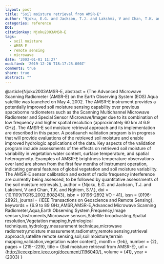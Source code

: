 ```yaml
---
layout: post
title: "Soil moisture retrieval from AMSR-E"
author: "Njoku, E.G. and Jackson, T.J. and Lakshmi, V and Chan, T.K. and Nghiem, S.V."
categories: reference
DOI:
citationkey: Njoku2003AMSR-E
tags:
  - soil moisture
  - AMSR-E
  - remote sensing
  - microwave
date: '2003-01-01 11:27'
modified: '2019-12-26 T18:17:25.000Z'
comments: true
share: true
abstract: ""
---
```

@article{Njoku2003AMSR-E,
abstract = {The Advanced Microwave Scanning Radiometer (AMSR-E) on the Earth Observing System (EOS) Aqua satellite was launched on May 4, 2002. The AMSR-E instrument provides a potentially improved soil moisture sensing capability over previous spaceborne radiometers such as the Scanning Multichannel Microwave Radiometer and Special Sensor Microwave/Imager due to its combination of low frequency and higher spatial resolution (approximately 60 km at 6.9 GHz). The AMSR-E soil moisture retrieval approach and its implementation are described in this paper. A postlaunch validation program is in progress that will provide evaluations of the retrieved soil moisture and enable improved hydrologic applications of the data. Key aspects of the validation program include assessments of the effects on retrieved soil moisture of variability in vegetation water content, surface temperature, and spatial heterogeneity. Examples of AMSR-E brightness temperature observations over land are shown from the first few months of instrument operation, indicating general features of global vegetation and soil moisture variability. The AMSR-E sensor calibration and extent of radio frequency interference are currently being assessed, to be followed by quantitative assessments of the soil moisture retrievals.},
author = {Njoku, E.G. and Jackson, T.J. and Lakshmi, V and Chan, T.K. and Nghiem, S.V.},
doi = {10.1109/TGRS.2002.808243},
isbn = {0196-2892 VO - 41},
issn = {0196-2892},
journal = {IEEE Transactions on Geoscience and Remote Sensing},
keywords = {6.9 to 89 GHz,AMSR,AMSR-E,Advanced Microwave Scanning Radiometer,Aqua,Earth Observing System,Frequency,Image sensors,Instruments,Microwave sensors,Satellite broadcasting,Spatial resolution,Vegetation mapping,hydrological techniques,hydrology,measurement technique,microwave radiometry,moisture measurement,radiometry,remote sensing,retrieval approach,satellite remote sensing,soil,soil moisture,terrain mapping,validation,vegetation water content},
month = {feb},
number = {2},
pages = {215--229},
title = {Soil moisture retrieval from AMSR-E},
url = {http://ieeexplore.ieee.org/document/1196040/},
volume = {41},
year = {2003}
}
